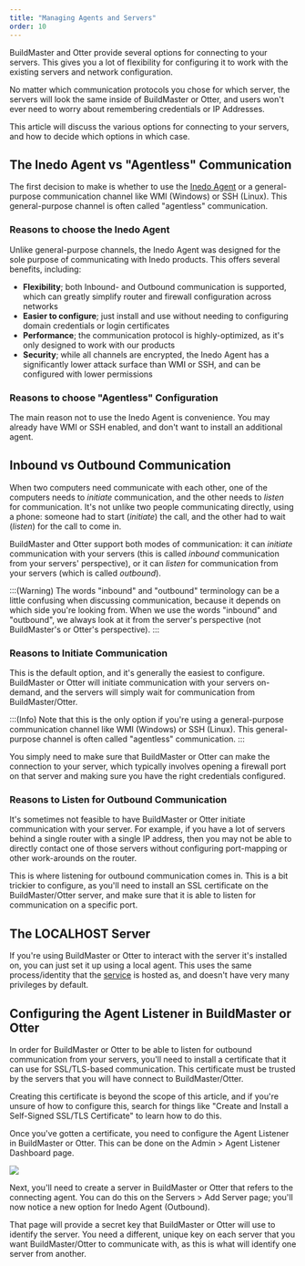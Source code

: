 ```yaml
---
title: "Managing Agents and Servers"
order: 10
---
```


BuildMaster and Otter provide several options for connecting to your servers. This gives you a lot of flexibility for configuring it to work with the existing servers and network configuration.

No matter which communication protocols you chose for which server, the servers will look the same inside of BuildMaster or Otter, and users won't ever need to worry about remembering credentials or IP Addresses. 

This article will discuss the various options for connecting to your servers, and how to decide which options in which case.

## The Inedo Agent vs "Agentless" Communication
The first decision to make is whether to use the [Inedo Agent](/docs/inedo-agent/inedoagent-overview) or a general-purpose communication channel like WMI (Windows) or SSH (Linux). This general-purpose channel is often called "agentless" communication.

### Reasons to choose the Inedo Agent
Unlike general-purpose channels, the Inedo Agent was designed for the sole purpose of communicating with Inedo products. This offers several benefits, including:
* **Flexibility**; both Inbound- and Outbound communication is supported, which can greatly simplify router and firewall configuration across networks
* **Easier to configure**; just install and use without needing to configuring domain credentials or login certificates
* **Performance**; the communication protocol is highly-optimized, as it's only designed to work with our products
* **Security**; while all channels are encrypted, the Inedo Agent has a significantly lower attack surface than WMI or SSH, and can be configured with lower permissions

### Reasons to choose "Agentless" Configuration
The main reason not to use the Inedo Agent is convenience. You may already have WMI or SSH enabled, and don't want to install an additional agent.

## Inbound vs Outbound Communication
When two computers need communicate with each other, one of the computers needs to *initiate* communication, and the other needs to *listen* for communication. It's not unlike two people communicating directly, using a phone: someone had to start (*initiate*) the call, and the other had to wait (*listen*) for the call to come in.

BuildMaster and Otter support both modes of communication: it can *initiate* communication with your servers (this is called *inbound* communication from your servers' perspective), or it can *listen* for communication from your servers (which is called *outbound*). 

:::(Warning)
The words "inbound" and "outbound" terminology can be a little confusing when discussing communication, because it depends on which side you're looking from. When we use the words "inbound" and "outbound", we always look at it from the server's perspective (not BuildMaster's or Otter's perspective).
:::

### Reasons to Initiate Communication
This is the default option, and it's generally the easiest to configure. BuildMaster or Otter will initiate communication with your servers on-demand, and the servers will simply wait for communication from BuildMaster/Otter.

:::(Info)
Note that this is the only option if you're using a general-purpose communication channel like WMI (Windows) or SSH (Linux). This general-purpose channel is often called "agentless" communication.
:::

You simply need to make sure that BuildMaster or Otter can make the connection to your server, which typically involves opening a firewall port on that server and making sure you have the right credentials configured.

### Reasons to Listen for Outbound Communication
It's sometimes not feasible to have BuildMaster or Otter initiate communication with your server. For example, if you have a lot of servers behind a single router with a single IP address, then you may not be able to directly contact one of those servers without configuring port-mapping or other work-arounds on the router.

This is where listening for outbound communication comes in. This is a bit trickier to configure, as you'll need to install an SSL certificate on the BuildMaster/Otter server, and make sure that it is able to listen for communication on a specific port.

## The LOCALHOST Server
If you're using BuildMaster or Otter to interact with the server it's installed on, you can just set it up using a local agent. This uses the same process/identity that the [service](/docs/otter/administration-maintenance/otter-installation-architecture-service) is hosted as, and doesn't have very many privileges by default.

## Configuring the Agent Listener in BuildMaster or Otter
In order for BuildMaster or Otter to be able to listen for outbound communication from your servers, you'll need to install a certificate that it can use for SSL/TLS-based communication. This certificate must be trusted by the servers that you will have connect to BuildMaster/Otter.

Creating this certificate is beyond the scope of this article, and if you're unsure of how to configure this, search for things like "Create and Install a Self-Signed SSL/TLS Certificate" to learn how to do this.

Once you've gotten a certificate, you need to configure the Agent Listener in BuildMaster or Otter. This can be done on the Admin > Agent Listener Dashboard page.

![](/resources/docs/otter-servers-configure-agent-listener.png)

Next, you'll need to create a server in BuildMaster or Otter that refers to the connecting agent. You can do this on the Servers > Add Server page; you'll now notice a new option for Inedo Agent (Outbound).

That page will provide a secret key that BuildMaster or Otter will use to identify the server. You need a different, unique key on each server that you want BuildMaster/Otter to communicate with, as this is what will identify one server from another.
